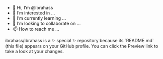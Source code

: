 - 👋 Hi, I’m @ibrahass
- 👀 I’m interested in ...
- 🌱 I’m currently learning ...
- 💞️ I’m looking to collaborate on ...
- 📫 How to reach me ...

<p1>
ibrahass/ibrahass is a ✨ special ✨ repository because its `README.md` (this file) appears on your GitHub profile.
You can click the Preview link to take a look at your changes.
<p1/>
